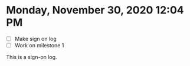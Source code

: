 # Monday, November 30, 2020 12:04 PM
- [ ] Make sign on log
- [ ] Work on milestone 1 

This is a sign-on log.
